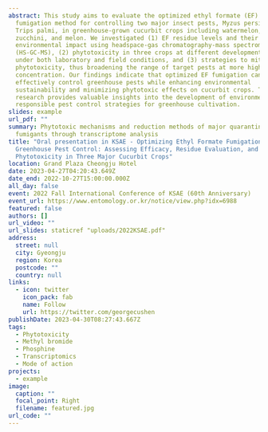 ```yaml
---
abstract: This study aims to evaluate the optimized ethyl formate (EF)
  fumigation method for controlling two major insect pests, Myzus persicae and
  Trips palmi, in greenhouse-grown cucurbit crops including watermelon,
  zucchini, and melon. We investigated (1) EF residue levels and their potential
  environmental impact using headspace-gas chromatography-mass spectrometry
  (HS-GC-MS), (2) phytotoxicity in three crops at different developmental stages
  under both laboratory and field conditions, and (3) strategies to mitigate
  phytotoxicity, thus broadening the range of target pests at more higher
  concentration. Our findings indicate that optimized EF fumigation can
  effectively control greenhouse pests while enhancing environmental
  sustainability and minimizing phytotoxic effects on cucurbit crops. This
  research provides valuable insights into the development of environmentally
  responsible pest control strategies for greenhouse cultivation.
slides: example
url_pdf: ""
summary: Phytotoxic mechanisms and reduction methods of major quarantine
  fumigants through transcriptome analysis
title: "Oral presentation in KSAE - Optimizing Ethyl Formate Fumigation for
  Greenhouse Pest Control: Assessing Efficacy, Residue Evaluation, and
  Phytotoxicity in Three Major Cucurbit Crops"
location: Grand Plaza Cheongju Hotel
date: 2023-04-27T04:20:43.649Z
date_end: 2022-10-27T15:00:00.000Z
all_day: false
event: 2022 Fall International Conference of KSAE (60th Anniversary)
event_url: https://www.entomology.or.kr/notice/view.php?idx=6988
featured: false
authors: []
url_video: ""
url_slides: staticref "uploads/2022KSAE.pdf"
address:
  street: null
  city: Gyeongju
  region: Korea
  postcode: ""
  country: null
links:
  - icon: twitter
    icon_pack: fab
    name: Follow
    url: https://twitter.com/georgecushen
publishDate: 2023-04-30T08:27:43.667Z
tags:
  - Phytotoxicity
  - Methyl bromide
  - Phosphine
  - Transcriptomics
  - Mode of action
projects:
  - example
image:
  caption: ""
  focal_point: Right
  filename: featured.jpg
url_code: ""
---
```

